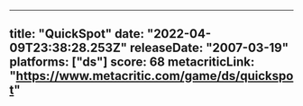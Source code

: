 
---
title: "QuickSpot"
date: "2022-04-09T23:38:28.253Z"
releaseDate: "2007-03-19"
platforms: ["ds"]
score: 68
metacriticLink: "https://www.metacritic.com/game/ds/quickspot"
---
